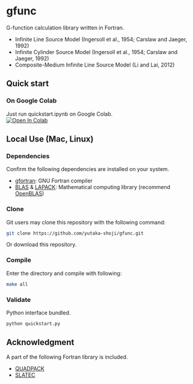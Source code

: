 # gfunc
G-function calculation library written in Fortran.
- Infinite Line Source Model (Ingersoll et al., 1954; Carslaw and Jaeger, 1992)
- Infinite Cylinder Source Model (Ingersoll et al., 1954; Carslaw and Jaeger, 1992)
- Composite-Medium Infinite Line Source Model (Li and Lai, 2012)

## Quick start
### On Google Colab
Just run quickstart.ipynb on Google Colab.  
[![Open In Colab](https://colab.research.google.com/assets/colab-badge.svg)](https://colab.research.google.com/github/yutaka-shoji/gfunc/blob/main/quickstart.ipynb)

## Local Use (Mac, Linux)
### Dependencies
Confirm the following dependencies are installed on your system.
- [gfortran](https://gcc.gnu.org/fortran/): GNU Fortran compiler
- [BLAS](http://www.netlib.org/blas/) & [LAPACK](http://www.netlib.org/lapack/): Mathematical computing library (recommend [OpenBLAS](https://github.com/xianyi/OpenBLAS))

### Clone
Git users may clone this repository with the following command:
```sh
git clone https://github.com/yutaka-shoji/gfunc.git
```

Or download this repository.

### Compile
Enter the directory and compile with following:
```sh
make all
```

### Validate
Python interface bundled.
```sh
python quickstart.py
```

## Acknowledgment
A part of the following Fortran library is included.
- [QUADPACK](http://www.netlib.org/quadpack/)
- [SLATEC](http://www.netlib.org/slatec/)
